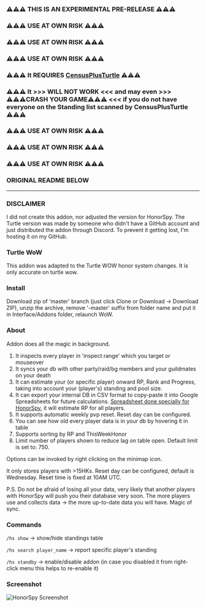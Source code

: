 ### ⚠️⚠️⚠️ THIS IS AN EXPERIMENTAL PRE-RELEASE ⚠️⚠️⚠️ ###

### ⚠️⚠️⚠️ USE AT OWN RISK ⚠️⚠️⚠️ ###
### ⚠️⚠️⚠️ USE AT OWN RISK ⚠️⚠️⚠️ ###
### ⚠️⚠️⚠️ USE AT OWN RISK ⚠️⚠️⚠️ ###

###  ⚠️⚠️⚠️ It REQUIRES [CensusPlusTurtle](https://github.com/Lexiebean/CensusPlusTurtle/releases/download/v1.0.3/CensusPlus.v1_0_3.zip) ⚠️⚠️⚠️ ###

### ⚠️⚠️⚠️ It >>> WILL NOT WORK <<< and may even >>> ⚠️⚠️⚠️CRASH YOUR GAME⚠️⚠️⚠️ <<< if you do not have everyone on the Standing list scanned by CensusPlusTurtle ⚠️⚠️⚠️ ###

### ⚠️⚠️⚠️ USE AT OWN RISK ⚠️⚠️⚠️ ###
### ⚠️⚠️⚠️ USE AT OWN RISK ⚠️⚠️⚠️ ###
### ⚠️⚠️⚠️ USE AT OWN RISK ⚠️⚠️⚠️ ###


### ORIGINAL README BELOW ###

-------------------------------------------------------------------------

### DISCLAIMER ###
I did not create this addon, nor adjusted the version for HonorSpy. The Turtle version was made by someone who didn't have a GitHub account and just distributed the addon through Discord. To prevent it getting lost, I'm hosting it on my GitHub.

### Turtle WoW
This addon was adapted to the Turtle WOW honor system changes. It is only accurate on turtle wow.

### Install
Download zip of 'master' branch (just click Clone or Download -> Download ZIP), unzip the archive, remove '-master' suffix from folder name and put it in Interface/Addons folder, relaunch WoW.

### About
Addon does all the magic in background.

1. It inspects every player in 'inspect range' which you target or mouseover
2. It syncs your db with other party/raid/bg members and your guildmates on your death
3. It can estimate your (or specific player) onward RP, Rank and Progress, taking into account your (player's) standing and pool size.
3. It can export your internal DB in CSV format to copy-paste it into Google Spreadsheets for future calculations. [Spreadsheet done specially for HonorSpy](https://docs.google.com/spreadsheets/d/1OvZ7PRhrFjRn8IoH8HIPwHfRDEq50uO64YLCsSsjBQc/edit#gid=2113352865), it will estimate RP for all players.
4. It supports automatic weekly pvp reset. Reset day can be configured.
5. You can see how old every player data is in your db by hovering it in table
6. Supports sorting by RP and ThisWeekHonor
7. Limit number of players shown to reduce lag on table open. Default limit is set to: 750.

Options can be invoked by right clicking on the minimap icon.

It only stores players with >15HKs.
Reset day can be configured, default is Wednesday. Reset time is fixed at 10AM UTC.

P.S. Do not be afraid of losing all your data, very likely that another players with HonorSpy will push you their database very soon. The more players use and collects data -> the more up-to-date data you will have. Magic of sync.

### Commands
`/hs show` -> show/hide standings table

`/hs search player_name` -> report specific player's standing

`/hs standby` -> enable/disable addon (in case you disabled it from right-click menu this helps to re-enable it)

### Screenshot

![HonorSpy Screenshot](https://habrastorage.org/files/31b/e92/f9e/31be92f9eb044a53b4eb642d0ca43bbc.png)
